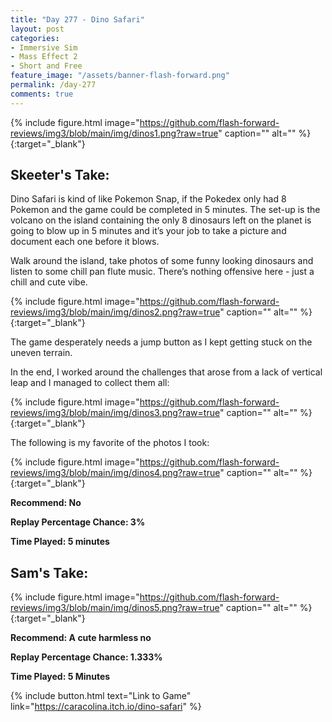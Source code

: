 ```yaml
---
title: "Day 277 - Dino Safari"
layout: post
categories:
- Immersive Sim
- Mass Effect 2
- Short and Free
feature_image: "/assets/banner-flash-forward.png"
permalink: /day-277
comments: true
---
```


{% include figure.html image="https://github.com/flash-forward-reviews/img3/blob/main/img/dinos1.png?raw=true" caption="" alt="" %}{:target="_blank"}
 
## Skeeter's Take: 

Dino Safari is kind of like Pokemon Snap, if the Pokedex only had 8 Pokemon and the game could be completed in 5 minutes.
The set-up is the volcano on the island containing the only 8 dinosaurs left on the planet is going to blow up in 5 minutes and it’s your job to take a picture and document each one before it blows. 

Walk around the island, take photos of some funny looking dinosaurs and listen to some chill pan flute music. There’s nothing offensive here - just a chill and cute vibe.

{% include figure.html image="https://github.com/flash-forward-reviews/img3/blob/main/img/dinos2.png?raw=true" caption="" alt="" %}{:target="_blank"}

The game desperately needs a jump button as I kept getting stuck on the uneven terrain. 

In the end, I worked around the challenges that arose from a lack of vertical leap and I managed to collect them all: 

{% include figure.html image="https://github.com/flash-forward-reviews/img3/blob/main/img/dinos3.png?raw=true" caption="" alt="" %}{:target="_blank"}

The following is my favorite of the photos I took: 

{% include figure.html image="https://github.com/flash-forward-reviews/img3/blob/main/img/dinos4.png?raw=true" caption="" alt="" %}{:target="_blank"}

**Recommend: No**

**Replay Percentage Chance: 3%**

**Time Played:  5 minutes**

## Sam's Take:

{% include figure.html image="https://github.com/flash-forward-reviews/img3/blob/main/img/dinos5.png?raw=true" caption="" alt="" %}{:target="_blank"}

**Recommend: A cute harmless no**

**Replay Percentage Chance: 1.333%**

**Time Played: 5 Minutes**

{% include button.html text="Link to Game" link="https://caracolina.itch.io/dino-safari" %}